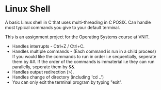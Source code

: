 # Linux Shell
A basic Linux shell in C that uses multi-threading in C POSIX. Can handle most typical commands you give to your default terminal. 

This is an assignment project for the Operating Systems course at VNIT.

- Handles interrupts - Ctrl+Z / Ctrl+C.
- Handles multiple commands - (Each command is run in a child process)
  If you would like the commands to run in order i.e sequentially, seperate them by ##.
  If the order of the commands is immaterial i.e they can run parallelly, seperate them by &&.
- Handles output redirection (>).
- Handles change of directory (including 'cd ..')
- You can only exit the terminal program by typing "exit".

